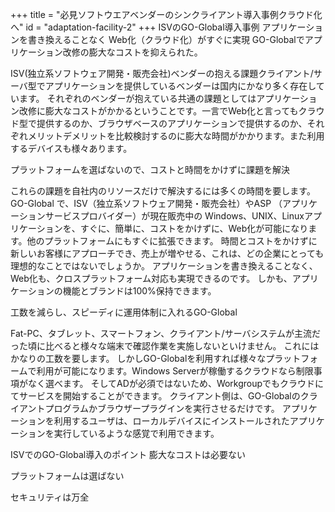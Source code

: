 +++
title = "必見ソフトウエアベンダーのシンクライアント導入事例クラウド化へ"
id = "adaptation-facility-2"
+++
ISVのGO-Global導入事例
アプリケーションを書き換えることなく
Web化（クラウド化）がすぐに実現
GO-Globalでアプリケーション改修の膨大なコストを抑えられた。

ISV(独立系ソフトウェア開発・販売会社)ベンダーの抱える課題クライアント/サーバ型でアプリケーションを提供しているベンダーは国内にかなり多く存在しています。 それぞれのベンダーが抱えている共通の課題としてはアプリケーション改修に膨大なコストがかかるということです。一言でWeb化と言ってもクラウド型で提供するのか、ブラウザベースのアプリケーションで提供するのか、それぞれメリットデメリットを比較検討するのに膨大な時間がかかります。また利用するデバイスも様々あります。

プラットフォームを選ばないので、コストと時間をかけずに課題を解決

これらの課題を自社内のリソースだけで解決するには多くの時間を要します。 GO-Global で、ISV（独立系ソフトウェア開発・販売会社）やASP （アプリケーションサービスプロバイダー）が現在販売中の Windows、UNIX、Linuxアプリケーションを、すぐに、簡単に、コストをかけずに、Web化が可能になります。他のプラットフォームにもすぐに拡張できます。 時間とコストをかけずに新しいお客様にアプローチでき、売上が増やせる、これは、どの企業にとっても理想的なことではないでしょうか。 アプリケーションを書き換えることなく、Web化も、クロスプラットフォーム対応も実現できるのです。 しかも、アプリケーションの機能とブランドは100%保持できます。

工数を減らし、スピーディに運用体制に入れるGO-Global

Fat-PC、タブレット、スマートフォン、クライアント/サーバシステムが主流だった頃に比べると様々な端末で確認作業を実施しないといけません。 これにはかなりの工数を要します。 しかしGO-Globalを利用すれば様々なプラットフォームで利用が可能になります。Windows Serverが稼働するクラウドなら制限事項がなく選べます。 そしてADが必須ではないため、Workgroupでもクラウドにてサービスを開始することができます。 クライアント側は、GO-Globalのクライアントプログラムかブラウザープラグインを実行させるだけです。 アプリケーションを利用するユーザは、ローカルデバイスにインストールされたアプリケーションを実行しているような感覚で利用できます。

ISVでのGO-Global導入のポイント
膨大なコストは必要ない

プラットフォームは選ばない

セキュリティは万全